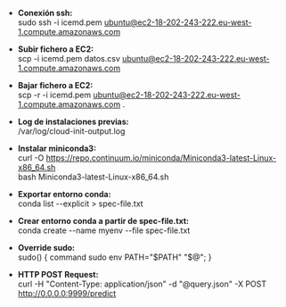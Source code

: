 
* **Conexión ssh:**   
sudo ssh -i icemd.pem ubuntu@ec2-18-202-243-222.eu-west-1.compute.amazonaws.com

* **Subir fichero a EC2:**    
scp -i icemd.pem datos.csv ubuntu@ec2-18-202-243-222.eu-west-1.compute.amazonaws.com
 
* **Bajar fichero a EC2:**   
	scp -r -i icemd.pem ubuntu@ec2-18-202-243-222.eu-west-1.compute.amazonaws.com . 

* **Log de instalaciones previas:**   
	/var/log/cloud-init-output.log 

* **Instalar miniconda3:**   
	curl -O https://repo.continuum.io/miniconda/Miniconda3-latest-Linux-x86_64.sh  
	bash Miniconda3-latest-Linux-x86_64.sh

* **Exportar entorno conda:**    
	conda list --explicit > spec-file.txt

* **Crear entorno conda a partir de spec-file.txt:**   
	conda create --name myenv --file spec-file.txt

* **Override sudo:**   
	sudo() { command sudo env PATH="$PATH" "$@"; }

* **HTTP POST Request:**   
	curl -H "Content-Type: application/json" -d "@query.json" -X POST http://0.0.0.0:9999/predict

        


